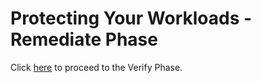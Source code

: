 # Protecting Your Workloads - Remediate Phase

Click [here](./verify.md) to proceed to the Verify Phase.
